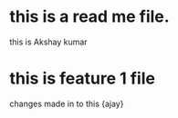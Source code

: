 # this is a read me file.

this is Akshay kumar

# this is feature 1 file

changes made in to this {ajay}
